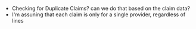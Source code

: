 

- Checking for Duplicate Claims? can we do that based on the claim data?
- I'm assuning that each claim is only for a single provider, regardless of lines